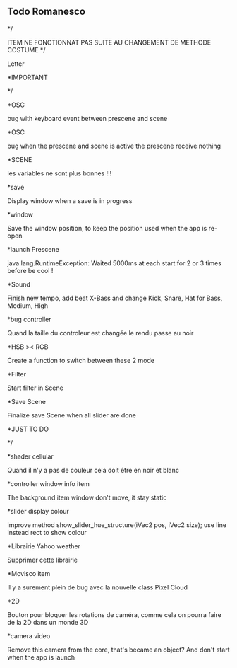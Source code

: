 Todo Romanesco
--
*/

ITEM NE FONCTIONNAT PAS SUITE AU CHANGEMENT DE METHODE COSTUME
*/

Letter







*IMPORTANT

*/


*OSC

bug with keyboard event between prescene and scene

*OSC

bug when the prescene and scene is active the prescene receive nothing


*SCENE

les variables ne sont plus bonnes !!!

*save

Display window when a save is in progress

*window

Save the window position, to keep the position used when the app is re-open

*launch Prescene

java.lang.RuntimeException: Waited 5000ms at each start for 2 or 3 times before be cool !

*Sound

Finish new tempo, add beat X-Bass and change Kick, Snare, Hat for Bass, Medium, High

*bug controller

Quand la taille du controleur est changée le rendu passe au noir

*HSB >< RGB

Create a function to switch between these 2 mode

*Filter

Start filter in Scene

*Save Scene

Finalize save Scene when all slider are done







*JUST TO DO

*/


*shader cellular

Quand il n'y a pas de couleur cela doit être en noir et blanc


*controller window info item

The background item window don't move, it stay static

*slider display colour

improve method show_slider_hue_structure(iVec2 pos, iVec2 size);
use line instead rect to show colour

*Librairie Yahoo weather

Supprimer cette librairie

*Movisco item

Il y a surement plein de bug avec la nouvelle class Pixel Cloud

*2D

Bouton pour bloquer les rotations de caméra, comme cela on pourra faire de la 2D dans un monde 3D

*camera video

Remove this camera from the core, that's became an object? And don't start when the app is launch
